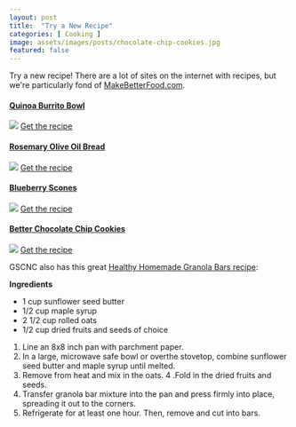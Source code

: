 ```yaml
---
layout: post
title:  "Try a New Recipe"
categories: [ Cooking ]
image: assets/images/posts/chocolate-chip-cookies.jpg
featured: false
---
```


Try a new recipe! There are a lot of sites on the internet with recipes, but we're particularly fond of <a href="https://www.makebetterfood.com/recipes/">MakeBetterFood.com</a>.

<h4><a href="https://www.makebetterfood.com/recipes/quinoa-burrito-bowl/">Quinoa Burrito Bowl</a></h4>
<a href="https://www.makebetterfood.com/recipes/quinoa-burrito-bowl/"><img src="https://www.makebetterfood.com/recipes/quinoa-burrito-bowl/quinoa-burrito-bowl_large.jpg"></a>
<a href="https://www.makebetterfood.com/recipes/quinoa-burrito-bowl/">Get the recipe</a>


<h4><a href="https://www.makebetterfood.com/recipes/rosemary-olive-oil-bread/">Rosemary Olive Oil Bread</a></h4>
<a href="https://www.makebetterfood.com/recipes/rosemary-olive-oil-bread/"><img src="https://www.makebetterfood.com/recipes/rosemary-olive-oil-bread/rosemary-olive-oil-bread_large.jpg"></a>
<a href="https://www.makebetterfood.com/recipes/rosemary-olive-oil-bread/">Get the recipe</a>


<h4><a href="https://www.makebetterfood.com/recipes/blueberry-scones/">Blueberry Scones</a></h4>
<a href="https://www.makebetterfood.com/recipes/blueberry-scones/"><img src="https://www.makebetterfood.com/recipes/blueberry-scones/blueberry-scones_large.jpg"></a>
<a href="https://www.makebetterfood.com/recipes/blueberry-scones/">Get the recipe</a>


<h4><a href="https://www.makebetterfood.com/recipes/chocolate-chip-cookies/">Better Chocolate Chip Cookies</a></h4>
<a href="https://www.makebetterfood.com/recipes/chocolate-chip-cookies/"><img src="https://www.makebetterfood.com/recipes/chocolate-chip-cookies/chocolate-chip-cookies_large.jpg"></a>
<a href="https://www.makebetterfood.com/recipes/chocolate-chip-cookies/">Get the recipe</a>

GSCNC also has this great <a href="https://www.gscnc.org/content/dam/girlscouts-gscnc/documents/Homemade%20Granola%20Bars%20GS%20at%20Home.pdf">Healthy Homemade Granola Bars recipe</a>:

<strong>Ingredients</strong>

* 1 cup sunflower seed butter
* 1/2 cup maple syrup
* 2 1/2 cup rolled oats
* 1/2 cup dried fruits and seeds of choice

1. Line an 8x8 inch pan with parchment paper.
2. In a large, microwave safe bowl or overthe stovetop, combine sunflower seed butter and maple syrup until melted.
3. Remove from heat and mix in the oats.
4 .Fold in the dried fruits and seeds.
5. Transfer granola bar mixture into the pan and press firmly into place, spreading it out to the corners.
6. Refrigerate for at least one hour. Then, remove and cut into bars.